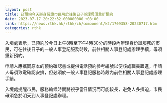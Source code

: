```yaml
---
layout: post
title: 已預約今天辦身份證市民可於往後日子辦理毋須重新預約
date: 2023-07-17 20:22:32.000000000 +08:00
link: https://news.rthk.hk/rthk/ch/component/k2/1709358-20230717.htm
categories: rthk
---
```


入境處表示，已預約於今日上午8時至下午4時30分的時段內辦理身份證服務的市民，可在往後日子的一般人事登記服務時段，前往相關人事登記處辦理手續，毋須重新預約。

申請人應攜同原本的預約確認書或提供電話預約參考編號以便該處職員跟進，申請人毋須致電確認安排，但必須於一般人事登記服務時段內前往相關人事登記處辦理手續。

入境處提醒市民，服務輪候時間將視乎當日情況而可能較長，避免人多擠迫，市民毋須急於明天到人事登記處辦理。
